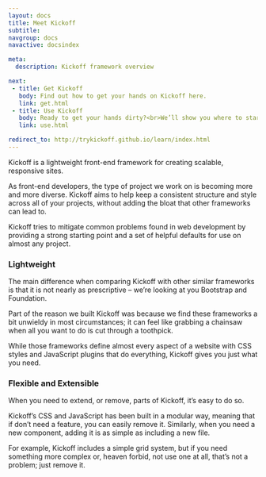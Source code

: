 ```yaml
---
layout: docs
title: Meet Kickoff
subtitle:
navgroup: docs
navactive: docsindex

meta:
  description: Kickoff framework overview

next:
 - title: Get Kickoff
   body: Find out how to get your hands on Kickoff here.
   link: get.html
 - title: Use Kickoff
   body: Ready to get your hands dirty?<br>We’ll show you where to start.
   link: use.html

redirect_to: http://trykickoff.github.io/learn/index.html
---
```

Kickoff is a lightweight front-end framework for creating scalable, responsive sites.

As front-end developers, the type of project we work on is becoming more and more diverse. Kickoff aims to help keep a consistent structure and style across all of your projects, without adding the bloat that other frameworks can lead to.

Kickoff tries to mitigate common problems found in web development by providing a strong starting point and a set of helpful defaults for use on almost any project.

### Lightweight

The main difference when comparing Kickoff with other similar frameworks is that it is not nearly as prescriptive – we’re looking at you Bootstrap and Foundation.

Part of the reason we built Kickoff was because we find these frameworks a bit unwieldy in most circumstances; it can feel like grabbing a chainsaw when all you want to do is cut through a toothpick.

While those frameworks define almost every aspect of a website with CSS styles and JavaScript plugins that do everything, Kickoff gives you just what you need.

### Flexible and Extensible

When you need to extend, or remove, parts of Kickoff, it’s easy to do so.

Kickoff’s CSS and JavaScript has been built in a modular way, meaning that if don’t need a feature, you can easily remove it.  Similarly, when you need a new component, adding it is as simple as including a new file.

For example, Kickoff includes a simple grid system, but if you need something more complex or, heaven forbid, not use one at all, that’s not a problem; just remove it.
